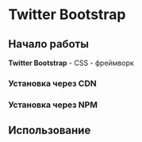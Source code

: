 # Twitter Bootstrap

## Начало работы 
**Twitter Bootstrap** - CSS - фреймворк

### Установка через CDN

### Установка через NPM

## Использование